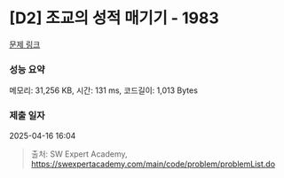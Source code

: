 # [D2] 조교의 성적 매기기 - 1983 

[문제 링크](https://swexpertacademy.com/main/code/problem/problemDetail.do?contestProbId=AV5PwGK6AcIDFAUq) 

### 성능 요약

메모리: 31,256 KB, 시간: 131 ms, 코드길이: 1,013 Bytes

### 제출 일자

2025-04-16 16:04



> 출처: SW Expert Academy, https://swexpertacademy.com/main/code/problem/problemList.do
